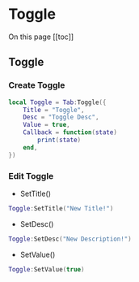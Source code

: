 # Toggle

On this page
[[toc]]

## Toggle
### Create Toggle
```lua
local Toggle = Tab:Toggle({
    Title = "Toggle",
    Desc = "Toggle Desc",
    Value = true,
    Callback = function(state)
        print(state)
    end,
})
```

### Edit Toggle
- SetTitle()
```lua
Toggle:SetTitle("New Title!")
```
- SetDesc()
```lua
Toggle:SetDesc("New Description!")
```

- SetValue()
```lua
Toggle:SetValue(true)
```